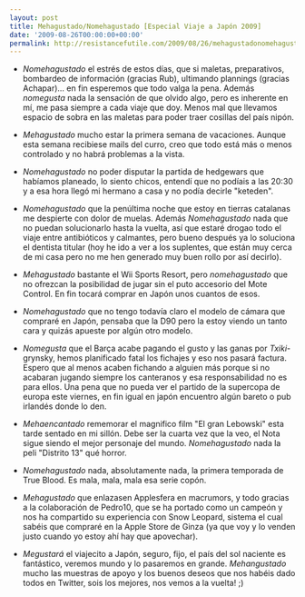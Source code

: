 ```yaml
---
layout: post
title: Mehagustado/Nomehagustado [Especial Viaje a Japón 2009]
date: '2009-08-26T00:00:00+00:00'
permalink: http://resistancefutile.com/2009/08/26/mehagustadonomehagustado-especial-viaje-a-japon-2009/
---
```

- *Nomehagustado* el estrés de estos días, que si maletas, preparativos, bombardeo de información (gracias Rub), ultimando plannings (gracias Achapar)... en fin esperemos que todo valga la pena. Además *nomegusta* nada la sensación de que olvido algo, pero es inherente en mí, me pasa siempre a cada viaje que doy. Menos mal que llevamos espacio de sobra en las maletas para poder traer cosillas del país nipón.

- *Mehagustado* mucho estar la primera semana de vacaciones. Aunque esta semana recibiese mails del curro, creo que todo está más o menos controlado y no habrá problemas a la vista.

- *Nomehagustado* no poder disputar la partida de hedgewars que habíamos planeado, lo siento chicos, entendí que no podíais a las 20:30 y a esa hora llegó mi hermano a casa y no podía decirle "keteden".

- *Nomehagustado* que la penúltima noche que estoy en tierras catalanas me despierte con dolor de muelas. Además *Nomehagustado* nada que no puedan solucionarlo hasta la vuelta, así que estaré drogao todo el viaje entre antibióticos y calmantes, pero bueno después ya lo soluciona el dentista titular (hoy he ido a ver a los suplentes, que están muy cerca de mi casa pero no me hen generado muy buen rollo por así decirlo).

- *Mehagustado* bastante el Wii Sports Resort, pero *nomehagustado* que no ofrezcan la posibilidad de jugar sin el puto accesorio del Mote Control. En fin tocará comprar en Japón unos cuantos de esos.

- *Nomehagustado* que no tengo todavía claro el modelo de cámara que compraré en Japón, pensaba que la D90 pero la estoy viendo un tanto cara y quizás apueste por algún otro modelo.

- *Nomegusta* que el Barça acabe pagando el gusto y las ganas por *Txiki*-grynsky, hemos planificado fatal los fichajes y eso nos pasará factura. Espero que al menos acaben fichando a alguien más porque si no acabaran jugando siempre los canteranos y esa responsabilidad no es para ellos. Una pena que no pueda ver el partido de la supercopa de europa este viernes, en fin igual en japón encuentro algún bareto o pub irlandés donde lo den.

- *Mehaencantado* rememorar el magnifico film "El gran Lebowski" esta tarde sentado en mi sillón. Debe ser la cuarta vez que la veo, el Nota sigue siendo el mejor personaje del mundo. *Nomehagustado* nada la peli "Distrito 13" qué horror.

- *Nomehagustado* nada, absolutamente nada, la primera temporada de True Blood. Es mala, mala, mala esa serie copón.

- *Mehagustado* que enlazasen Applesfera en macrumors, y todo gracias a la colaboración de Pedro10, que se ha portado como un campeón y nos ha compartido su experiencia con Snow Leopard, sistema el cual sabéis que compraré en la Apple Store de Ginza (ya que voy y lo venden justo cuando yo estoy ahí hay que apovechar).

- *Megustará* el viajecito a Japón, seguro, fijo, el país del sol naciente es fantástico, veremos mundo y lo pasaremos en grande. *Mehangustado* mucho las muestras de apoyo y los buenos deseos que nos habéis dado todos en Twitter, sois los mejores, nos vemos a la vuelta! ;)
